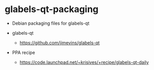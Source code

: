 glabels-qt-packaging
======================

- Debian packaging files for glabels-qt

- glabels-qt
  - https://github.com/jimevins/glabels-qt
- PPA recipe
  - https://code.launchpad.net/~krisives/+recipe/glabels-qt-daily
